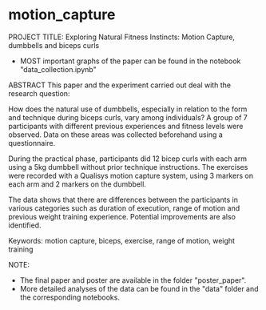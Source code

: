 # motion_capture

PROJECT TITLE:
Exploring Natural Fitness Instincts: Motion Capture, dumbbells and biceps curls
- MOST important graphs of the paper can be found in the notebook "data_collection.ipynb"

ABSTRACT
This paper and the experiment carried out deal with the research question:

How does the natural use of dumbbells, especially in relation to the form and technique during biceps curls, vary among individuals?
A group of 7 participants with different previous experiences and fitness levels were observed. Data on these areas was collected beforehand using a questionnaire.

During the practical phase, participants did 12 bicep curls with each arm using a 5kg dumbbell without prior technique instructions. The exercises were recorded with a Qualisys motion capture system, using 3 markers on each arm and 2 markers on the dumbbell.

The data shows that there are differences between the participants in various categories such as duration of execution, range of motion and previous weight training experience. Potential improvements are also identified.

Keywords: motion capture, biceps, exercise, range of motion, weight training



NOTE:
- The final paper and poster are available in the folder "poster_paper".
- More detailed analyses of the data can be found in the "data" folder and the corresponding notebooks. 
